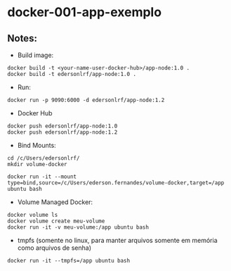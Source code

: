 # docker-001-app-exemplo

## Notes:

- Build image:

```
docker build -t <your-name-user-docker-hub>/app-node:1.0 .
docker build -t edersonlrf/app-node:1.0 .
```

- Run:

```
docker run -p 9090:6000 -d edersonlrf/app-node:1.2
```

- Docker Hub

```
docker push edersonlrf/app-node:1.0
docker push edersonlrf/app-node:1.2
```

- Bind Mounts:

```
cd /c/Users/edersonlrf/
mkdir volume-docker

docker run -it --mount type=bind,source=/c/Users/ederson.fernandes/volume-docker,target=/app ubuntu bash
```

- Volume Managed Docker:

```
docker volume ls
docker volume create meu-volume
docker run -it -v meu-volume:/app ubuntu bash
```

- tmpfs (somente no linux, para manter arquivos somente em memória como arquivos de senha)

```
docker run -it --tmpfs=/app ubuntu bash
```